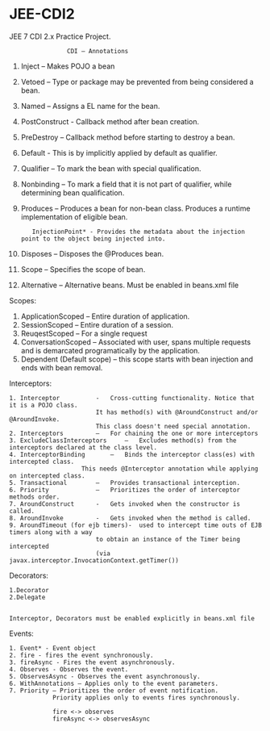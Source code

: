 # JEE-CDI2
JEE 7 CDI 2.x Practice Project.



					CDI – Annotations


1. Inject – Makes POJO a bean
2. Vetoed – Type or package may be prevented from being considered a bean.
3. Named – Assigns a EL name for the bean.
4. PostConstruct  - Callback method after bean creation.                   
5. PreDestroy – Callback method before starting to destroy a bean.


6. Default - This is by implicitly applied by default as qualifier.
7. Qualifier – To mark the bean with special qualification.
8. Nonbinding – To mark a field that it is not part of qualifier, while determining bean qualification.


9. Produces – Produces a bean for non-bean class. 
 Produces a runtime implementation of eligible bean.

          InjectionPoint* - Provides the metadata about the injection point to the object being injected into.
10. Disposes – Disposes the @Produces bean.


11. Scope – Specifies the scope of bean.
12. Alternative – Alternative beans. Must be enabled in beans.xml file



Scopes:
1. ApplicationScoped – Entire duration of application.
2. SessionScoped – Entire duration of a session.
3. ReuqestScoped – For a single request
4. ConversationScoped – Associated with user, spans multiple requests and is demarcated
 programatically by the application.
5. Dependent (Default scope) – this scope starts with bean injection and ends with bean removal.




Interceptors: 
	
	1. Interceptor 			-	Cross-cutting functionality. Notice that it is a POJO class. 
							It has method(s) with @AroundConstruct and/or @AroundInvoke.
							This class doesn't need special annotation.
	2. Interceptors 		– 	For chaining the one or more interceptors
	3. ExcludeClassInterceptors 	– 	Excludes method(s) from the interceptors declared at the class level.
	4. InterceptorBinding 		– 	Binds the interceptor class(es) with intercepted class.
						This needs @Interceptor annotation while applying on intercepted class.
	5. Transactional 		– 	Provides transactional interception.
	6. Priority 			– 	Prioritizes the order of interceptor methods order.
	7. AroundConstruct 		- 	Gets invoked when the constructor is called.
	8. AroundInvoke 		- 	Gets invoked when the method is called.
	9. AroundTimeout (for ejb timers)- 	used to intercept time outs of EJB timers along with a way 
							to obtain an instance of the Timer being intercepted 
							(via javax.interceptor.InvocationContext.getTimer())


Decorators:

	1.Decorator
	2.Delegate


	Interceptor, Decorators must be enabled explicitly in beans.xml file


Events:   

	1. Event* - Event object
	2. fire - fires the event synchronously.
	3. fireAsync - Fires the event asynchronously.
	4. Observes - Observes the event.
	5. ObservesAsync - Observes the event asynchronously.
	6. WithAnnotations – Applies only to the event parameters.
	7. Priority – Prioritizes the order of event notification.
				Priority applies only to events fires synchronously.
				
				fire <-> observes
				fireAsync <-> observesAsync

